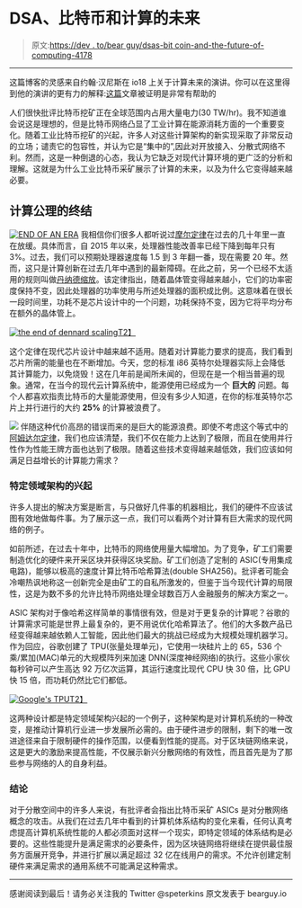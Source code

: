 # DSA、比特币和计算的未来

> 原文:[https://dev . to/bear guy/dsas-bit coin-and-the-future-of-computing-4178](https://dev.to/bearguy/dsas-bitcoin-and-the-future-of-computing-4178)

* * *

这篇博客的灵感来自约翰·汉尼斯在 io18 上关于计算未来的演讲。你可以在这里得到他的演讲的更有力的解释:[这篇](https://www.eejournal.com/article/fifty-or-sixty-years-of-processor-developmentfor-this/)文章被证明是非常有帮助的

人们很快批评比特币挖矿正在全球范围内占用大量电力(30 TW/hr)。我不知道谁会说这是理想的，但是比特币网络凸显了工业计算在能源消耗方面的一个重要变化。随着工业比特币挖矿的兴起，许多人对这些计算架构的新实现采取了非常反动的立场；谴责它的包容性，并认为它是“集中的”,因此对开放接入、分散式网络不利。然而，这是一种倒退的心态，我认为它缺乏对现代计算环境的更广泛的分析和理解。这就是为什么工业比特币采矿展示了计算的未来，以及为什么它变得越来越必要。

## [](#the-end-of-computing-axioms)计算公理的终结

[![END OF AN ERA](../Images/f36d0d2f43d42a570ff892b8a567fafb.png)](https://res.cloudinary.com/practicaldev/image/fetch/s--1NpEULeZ--/c_limit%2Cf_auto%2Cfl_progressive%2Cq_auto%2Cw_880/https://www.eejournal.com/wp-content/uploads/2018/03/Death-of-Dennard-Scaling-and-Moores-Law.png) 
我相信你们很多人都听说过[摩尔定律](https://en.wikipedia.org/wiki/Moore%27s_law)在过去的几十年里一直在放缓。具体而言，自 2015 年以来，处理器性能改善率已经下降到每年只有 3%。过去，我们可以预期处理器速度每 1.5 到 3 年翻一番，现在需要 20 年。然而，这只是计算创新在过去几年中遇到的最新障碍。在此之前，另一个已经不太适用的规则叫做[丹纳德缩放](https://en.wikipedia.org/wiki/Dennard_scaling)。该定律指出，随着晶体管变得越来越小，它们的功率密度保持不变，因此处理器的功率使用与所述处理器的面积成比例。这意味着在很长一段时间里，功耗不是芯片设计中的一个问题，功耗保持不变，因为它将平均分布在额外的晶体管上。

[![the end of dennard scaling](../Images/57038831d12df36b246755d06ecfb2de.png)T2】](https://res.cloudinary.com/practicaldev/image/fetch/s--ukE1ZV0X--/c_limit%2Cf_auto%2Cfl_progressive%2Cq_auto%2Cw_880/https://www.researchgate.net/profile/Luke_Shulenburger/publication/301650491/figure/fig24/AS:355250444750853%401461709714584/The-end-of-Dennard-Scaling-44.png)

这个定律在现代芯片设计中越来越不适用。随着对计算能力要求的提高，我们看到芯片所需的能量也在不断增加。今天，您的标准 i86 英特尔处理器实际上会降低其计算能力，以免烧毁！这在几年前是闻所未闻的，但现在是一个相当普遍的现象。通常，在当今的现代云计算系统中，能源使用已经成为一个 **巨大的** 问题。每个人都喜欢指责比特币的大量能源使用，但没有多少人知道，在你的标准英特尔芯片上并行进行的大约 **25%** 的计算被浪费了。

[![](../Images/6c89f608eee3f89de3db45e225b66aed.png)](https://res.cloudinary.com/practicaldev/image/fetch/s--0FICrhiS--/c_limit%2Cf_auto%2Cfl_progressive%2Cq_auto%2Cw_880/https://images.slideplayer.com/26/8678317/slides/slide_31.jpg) 伴随这种代价高昂的错误而来的是巨大的能源浪费。即使不考虑这个等式中的[阿姆达尔定律](https://en.wikipedia.org/wiki/Amdahl%27s_law)，我们也应该清楚，我们不仅在能力上达到了极限，而且在使用并行性作为性能王牌方面也达到了极限。随着这些技术变得越来越低效，我们应该如何满足日益增长的计算能力需求？

### [](#the-rise-of-domain-specific-architecture)特定领域架构的兴起

许多人提出的解决方案是断言，与只做好几件事的机器相比，我们的硬件不应该试图有效地做每件事。为了展示这一点，我们可以看两个对计算有巨大需求的现代网络的例子。

如前所述，在过去十年中，比特币的网络使用量大幅增加。为了竞争，矿工们需要制造优化的硬件来开采区块并获得区块奖励。矿工们创造了定制的 ASIC(专用集成电路)，能够以极高的速度计算比特币哈希算法(double SHA256)。批评者可能会冷嘲热讽地称这一创新完全是由矿工的自私所激发的，但鉴于当今现代计算的局限性，这是为数不多的允许比特币网络处理全球数百万人金融服务的解决方案之一。

ASIC 架构对于像哈希这样简单的事情很有效，但是对于更复杂的计算呢？谷歌的计算需求可能是世界上最复杂的，更不用说优化哈希算法了。他们的大多数产品已经变得越来越依赖人工智能，因此他们最大的挑战已经成为大规模处理机器学习。作为回应，谷歌创建了 TPU(张量处理单元)，它使用一块硅片上的 65，536 个乘/累加(MAC)单元的大规模阵列来加速 DNN(深度神经网络)的执行。这些小家伙每秒钟可以产生高达 92 万亿次运算，其运行速度比现代 CPU 快 30 倍，比 GPU 快 15 倍，而功耗仍然比它们都低。

[![Google's TPU](../Images/ea1c21f4133c6f96f65067293eb65c28.png)T2】](https://res.cloudinary.com/practicaldev/image/fetch/s--xBhe9ktr--/c_limit%2Cf_auto%2Cfl_progressive%2Cq_auto%2Cw_880/https://regmedia.co.uk/2018/05/08/tpu.jpg)

这两种设计都是特定领域架构兴起的一个例子，这种架构是对计算机系统的一种改变，是推动计算机行业进一步发展所必需的。由于硬件进步的限制，剩下的唯一改进途径来自于限制硬件的操作范围，以便看到性能的提高。对于区块链网络来说，这是更大的激励来提高性能，不仅展示新兴分散网络的有效性，而且首先是为了那些参与网络的人的自身利益。

### [](#conclusion)结论

对于分散空间中的许多人来说，有批评者会指出比特币采矿 ASICs 是对分散网络概念的攻击。从我们在过去几年中看到的计算机体系结构的变化来看，任何认真考虑提高计算机系统性能的人都必须面对这样一个现实，即特定领域的体系结构是必要的。这些性能提升是满足需求的必要条件，因为区块链网络将继续在提供最佳服务方面展开竞争，并进行扩展以满足超过 32 亿在线用户的需求。不允许创建定制硬件来满足需求的通用系统不可能满足这种需求。

* * *

感谢阅读到最后！请务必关注我的 Twitter @speterkins
原文发表于 bearguy.io